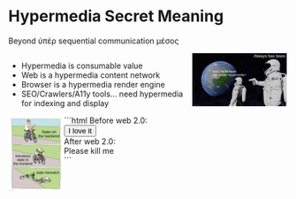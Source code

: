 # Hypermedia Secret Meaning
Beyond ὑπέρ sequential communication μέσος

<div style="display: flex; justify-content: space-between; align-items: start; margin-bottom:0;">
  <div style="width: 66%;">
    <ul>
        <li>Hypermedia is consumable value</li>
        <li>Web is a hypermedia content network</li>
        <li>Browser is a hypermedia render engine</li>
        <li>SEO/Crawlers/A11y tools... need hypermedia for indexing and display</li>
    </ul>
  </div>
  <div style="width: 34%;">
    <img src="../assets/hypermedia-always-has-been.png" alt="Hypermedia always has been" style="display: block; margin-left: auto;" />
    </div>
</div>



<div style="float: left; width: 20%;">
  <img src="../assets/frontend-state.png" alt="Frontend state" style="display: block;" />
</div>
<div style="float: right; width: 80%;">
```html
Before web 2.0:  
<form method="POST" action="/next-step">
  <button type='submit'>I love it</button>
</form>
After web 2.0:  
<div class="ng-v-factory-builder-fakeform--_vmd0">
  <div ([:-click-:])="preventDefaultAndDoStuffToEmulateSubmit()">Please kill me</div>
</div>
```
</div>

